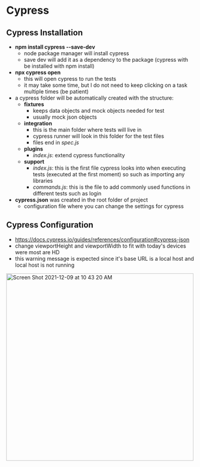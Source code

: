 # Cypress

## Cypress Installation

- **npm install cypress --save-dev**
    - node package manager will install cypress
    - save dev will add it as a dependency to the package (cypress with be installed with npm install)
- **npx cypress open**
    - this will open cypress to run the tests
    - it may take some time, but I do not need to keep clicking on a task multiple times (be patient)
- a cypress folder will be automatically created with the structure:
    - **fixtures**
        - keeps data objects and mock objects needed for test
        - usually mock json objects
    - **integration**
        - this is the main folder where tests will live in
        - cypress runner will look in this folder for the test files
        - files end in *spec.js*
    - **plugins**
        - *index.js*: extend cypress functionality
    - **support**
        - *index.js*: this is the first file cypress looks into when executing tests (executed at the first moment) so such as importing any libraries
        - *commands.js*: this is the file to add commonly used functions in different tests such as login
- **cypress.json** was created in the root folder of project
    - configuration file where you can change the settings for cypress

## Cypress Configuration
- https://docs.cypress.io/guides/references/configuration#cypress-json
- change viewportHeight and viewportWidth to fit with today's devices were most are HD
- this warning message is expected since it's base URL is a local host and local host is not running
<img width="500" alt="Screen Shot 2021-12-09 at 10 43 20 AM" src="https://user-images.githubusercontent.com/59414750/145448835-9f69872b-ff6f-425b-9fbf-c1f9b84a2fd8.png">